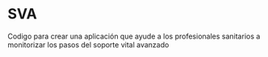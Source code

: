 # SVA
Codigo para crear una aplicación que ayude a los profesionales sanitarios a monitorizar los pasos del soporte vital avanzado
